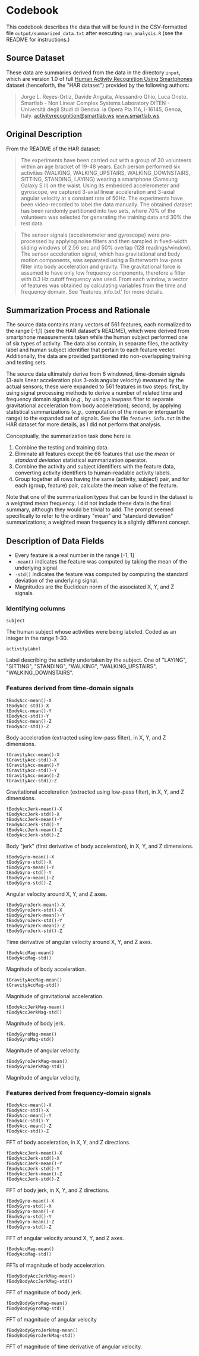 # Codebook

This codebook describes the data that will be found in the CSV-formatted file
`output/summarized_data.txt` after executing `run_analysis.R` (see the README for instructions.)

## Source Dataset

These data are summaries derived from the data in the directory `input`, which are version 1.0 of
full [Human Activity Recognition Using
Smartphones](http://archive.ics.uci.edu/ml/datasets/Human+Activity+Recognition+Using+Smartphones)
dataset (henceforth, the "HAR dataset") provided by the following authors:

> Jorge L. Reyes-Ortiz, Davide Anguita, Alessandro Ghio, Luca Oneto.
> Smartlab - Non Linear Complex Systems Laboratory
> DITEN - Università degli Studi di Genova. ia Opera Pia 11A, I-16145, Genoa, Italy.
> activityrecognition@smartlab.ws
> www.smartlab.ws


## Original Description

From the README of the HAR dataset:

> The experiments have been carried out with a group of 30 volunteers within an age bracket of 19-48
> years. Each person performed six activities (WALKING, WALKING_UPSTAIRS, WALKING_DOWNSTAIRS,
> SITTING, STANDING, LAYING) wearing a smartphone (Samsung Galaxy S II) on the waist. Using its
> embedded accelerometer and gyroscope, we captured 3-axial linear acceleration and 3-axial angular
> velocity at a constant rate of 50Hz. The experiments have been video-recorded to label the data
> manually. The obtained dataset has been randomly partitioned into two sets, where 70% of the
> volunteers was selected for generating the training data and 30% the test data.

> The sensor signals (accelerometer and gyroscope) were pre-processed by applying noise filters and
> then sampled in fixed-width sliding windows of 2.56 sec and 50% overlap (128 readings/window). The
> sensor acceleration signal, which has gravitational and body motion components, was separated
> using a Butterworth low-pass filter into body acceleration and gravity. The gravitational force is
> assumed to have only low frequency components, therefore a filter with 0.3 Hz cutoff frequency was
> used. From each window, a vector of features was obtained by calculating variables from the time
> and frequency domain. See 'features_info.txt' for more details.


## Summarization Process and Rationale

The source data contains many vectors of 561 features, each normalized to the range \[-1,1\] (see
the HAR dataset's README), which were derived from smartphone measurements taken while the human
subject performed one of six types of activity. The data also contain, in separate files, the
activity label and human subject identifier that pertain to each feature vector. Additionally, the
data are provided partitioned into non-overlapping training and testing sets.

The source data ultimately derive from 6 windowed, time-domain signals (3-axis linear acceleration
plus 3-axis angular velocity) measured by the actual sensors; these were expanded to 561 features in
two steps: first, by using signal processing methods to derive a number of related time and
frequency domain signals (_e.g._, by using a lowpass filter to separate gravitational acceleration
from body acceleration); second, by applying statistical summarizations (_e.g._, computation of the
mean or interquartile range) to the expanded set of signals. See the file `features_info.txt` in the
HAR dataset for more details, as I did not perform that analysis.

Conceptually, the summarization task done here is:

1. Combine the testing and training data.
2. Eliminate all features except the 66 features that use the _mean_ or _standard deviation_ statistical summarization operator.
3. Combine the activity and subject identifiers with the feature data, converting activity identifiers to human-readable activity labels.
4. Group together all rows having the same (activity, subject) pair, and for each (group, feature) pair, calculate the mean value of the feature.

Note that one of the summarization types that can be found in the dataset is a weighted mean
frequency. I did not include these data in the final summary, although they would be trivial to add.
The prompt seemed specifically to refer to the ordinary "mean" and "standard deviation"
summarizations; a weighted mean frequency is a slightly different concept.


## Description of Data Fields

* Every feature is a real number in the range [-1, 1]
* `-mean()` indicates the feature was computed by taking the mean of the underlying signal.
* `-std()` indicates the feature was computed by computing the standard deviation of the underlying
signal.
* Magnitudes are the Euclidean norm of the associated X, Y, and Z signals.

### Identifying columns

```
subject
```
The human subject whose activities were being labeled. Coded as an integer in the range 1-30.

```
activityLabel
```
Label describing the activity undertaken by the subject. One of "LAYING", "SITTING", "STANDING",
"WALKING", "WALKING_UPSTAIRS", "WALKING_DOWNSTAIRS".


### Features derived from time-domain signals

```
tBodyAcc-mean()-X
tBodyAcc-std()-X
tBodyAcc-mean()-Y
tBodyAcc-std()-Y
tBodyAcc-mean()-Z
tBodyAcc-std()-Z
```
Body acceleration (extracted using low-pass filter), in X, Y, and Z dimensions.

```
tGravityAcc-mean()-X
tGravityAcc-std()-X
tGravityAcc-mean()-Y
tGravityAcc-std()-Y
tGravityAcc-mean()-Z
tGravityAcc-std()-Z
```
Gravitational acceleration (extracted using low-pass filter), in X, Y, and Z dimensions.


```
tBodyAccJerk-mean()-X
tBodyAccJerk-std()-X
tBodyAccJerk-mean()-Y
tBodyAccJerk-std()-Y
tBodyAccJerk-mean()-Z
tBodyAccJerk-std()-Z
```
Body "jerk" (first derivative of body acceleration), in X, Y, and Z dimensions.


```
tBodyGyro-mean()-X
tBodyGyro-std()-X
tBodyGyro-mean()-Y
tBodyGyro-std()-Y
tBodyGyro-mean()-Z
tBodyGyro-std()-Z
```
Angular velocity around X, Y, and Z axes.

```
tBodyGyroJerk-mean()-X
tBodyGyroJerk-std()-X
tBodyGyroJerk-mean()-Y
tBodyGyroJerk-std()-Y
tBodyGyroJerk-mean()-Z
tBodyGyroJerk-std()-Z
```
Time derivative of angular velocity around X, Y, and Z axes.

```
tBodyAccMag-mean()
tBodyAccMag-std()
```
Magnitude of body acceleration.

```
tGravityAccMag-mean()
tGravityAccMag-std()
```
Magnitude of gravitational acceleration.

```
tBodyAccJerkMag-mean()
tBodyAccJerkMag-std()
```
Magnitude of body jerk.

```
tBodyGyroMag-mean()
tBodyGyroMag-std()
```
Magnitude of angular velocity.

```
tBodyGyroJerkMag-mean()
tBodyGyroJerkMag-std()
```
Magnitude of angular velocity,


### Features derived from frequency-domain signals

```
fBodyAcc-mean()-X
fBodyAcc-std()-X
fBodyAcc-mean()-Y
fBodyAcc-std()-Y
fBodyAcc-mean()-Z
fBodyAcc-std()-Z
```
FFT of body acceleration, in X, Y, and Z directions.

```
fBodyAccJerk-mean()-X
fBodyAccJerk-std()-X
fBodyAccJerk-mean()-Y
fBodyAccJerk-std()-Y
fBodyAccJerk-mean()-Z
fBodyAccJerk-std()-Z
```
FFT of body jerk, in X, Y, and Z directions.

```
fBodyGyro-mean()-X
fBodyGyro-std()-X
fBodyGyro-mean()-Y
fBodyGyro-std()-Y
fBodyGyro-mean()-Z
fBodyGyro-std()-Z
```
FFT of angular velocity around X, Y, and Z axes.

```
fBodyAccMag-mean()
fBodyAccMag-std()
```
FFTs of magnitude of body acceleration.

```
fBodyBodyAccJerkMag-mean()
fBodyBodyAccJerkMag-std()
```
FFT of magnitude of body jerk.

```
fBodyBodyGyroMag-mean()
fBodyBodyGyroMag-std()
```
FFT of magnitude of angular velocity


```
fBodyBodyGyroJerkMag-mean()
fBodyBodyGyroJerkMag-std()
```
FFT of magnitude of time derivative of angular velocity.

